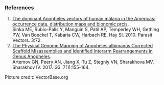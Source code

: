 ### References

1.  [The dominant Anopheles vectors of human malaria in the Americas:
    occurrence data, distribution maps and bionomic
    prcis](http://europepmc.org/abstract/MED/20712879).\
    Sinka ME, Rubio-Palis Y, Manguin S, Patil AP, Temperley WH, Gething
    PW, Van Boeckel T, Kabaria CW, Harbach RE, Hay SI. 2010. Parasit
    Vectors. 3:72.
2.  [The Physical Genome Mapping of Anopheles albimanus Corrected
    Scaffold Misassemblies and Identified Interarm Rearrangements in
    Genus Anopheles](http://europepmc.org/abstract/MED/27821634).\
    Artemov GN, Peery AN, Jiang X, Tu Z, Stegniy VN, Sharakhova MV,
    Sharakhov IV. 2017. G3. 7(1):155-164.

Picture credit: VectorBase.org
